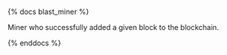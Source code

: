 {% docs blast_miner %}

Miner who successfully added a given block to the blockchain. 

{% enddocs %}
